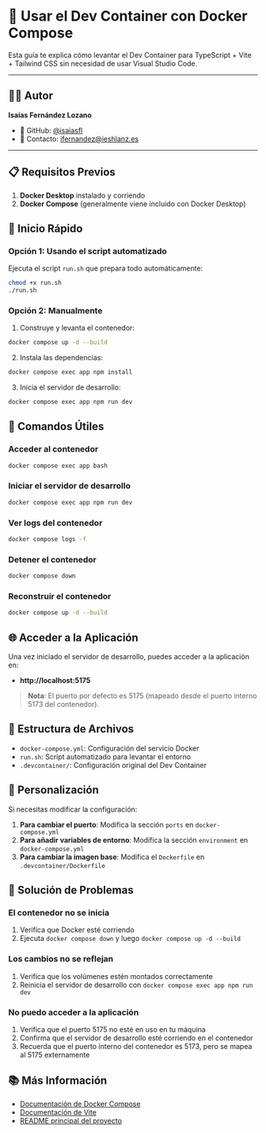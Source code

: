# 🐳 Usar el Dev Container con Docker Compose

Esta guía te explica cómo levantar el Dev Container para TypeScript + Vite + Tailwind CSS sin necesidad de usar Visual Studio Code.

---

## 👨‍💻 Autor

**Isaías Fernández Lozano**

- 🐙 GitHub: [@isaiasfl](https://github.com/isaiasfl)
- 📧 Contacto: [ifernandez@ieshlanz.es](mailto:ifernandez@ieshlanz.es)

---

## 📋 Requisitos Previos

1. **Docker Desktop** instalado y corriendo
2. **Docker Compose** (generalmente viene incluido con Docker Desktop)

## 🚀 Inicio Rápido

### Opción 1: Usando el script automatizado

Ejecuta el script `run.sh` que prepara todo automáticamente:

```bash
chmod +x run.sh
./run.sh
```

### Opción 2: Manualmente

1. Construye y levanta el contenedor:
```bash
docker compose up -d --build
```

2. Instala las dependencias:
```bash
docker compose exec app npm install
```

3. Inicia el servidor de desarrollo:
```bash
docker compose exec app npm run dev
```

## 📂 Comandos Útiles

### Acceder al contenedor
```bash
docker compose exec app bash
```

### Iniciar el servidor de desarrollo
```bash
docker compose exec app npm run dev
```

### Ver logs del contenedor
```bash
docker compose logs -f
```

### Detener el contenedor
```bash
docker compose down
```

### Reconstruir el contenedor
```bash
docker compose up -d --build
```

## 🌐 Acceder a la Aplicación

Una vez iniciado el servidor de desarrollo, puedes acceder a la aplicación en:
- **http://localhost:5175**

> **Nota**: El puerto por defecto es 5175 (mapeado desde el puerto interno 5173 del contenedor).

## 📝 Estructura de Archivos

- `docker-compose.yml`: Configuración del servicio Docker
- `run.sh`: Script automatizado para levantar el entorno
- `.devcontainer/`: Configuración original del Dev Container

## 🔧 Personalización

Si necesitas modificar la configuración:

1. **Para cambiar el puerto**: Modifica la sección `ports` en `docker-compose.yml`
2. **Para añadir variables de entorno**: Modifica la sección `environment` en `docker-compose.yml`
3. **Para cambiar la imagen base**: Modifica el `Dockerfile` en `.devcontainer/Dockerfile`

## 🐛 Solución de Problemas

### El contenedor no se inicia
1. Verifica que Docker esté corriendo
2. Ejecuta `docker compose down` y luego `docker compose up -d --build`

### Los cambios no se reflejan
1. Verifica que los volúmenes estén montados correctamente
2. Reinicia el servidor de desarrollo con `docker compose exec app npm run dev`

### No puedo acceder a la aplicación
1. Verifica que el puerto 5175 no esté en uso en tu máquina
2. Confirma que el servidor de desarrollo esté corriendo en el contenedor
3. Recuerda que el puerto interno del contenedor es 5173, pero se mapea al 5175 externamente

## 📚 Más Información

- [Documentación de Docker Compose](https://docs.docker.com/compose/)
- [Documentación de Vite](https://vitejs.dev/)
- [README principal del proyecto](./README.md)